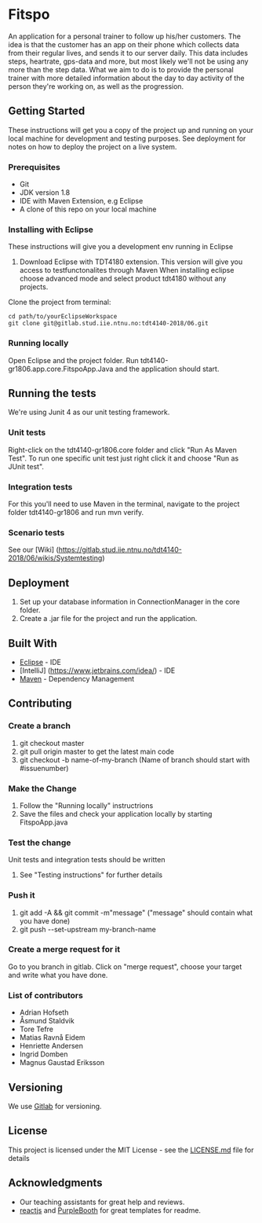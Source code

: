 # Fitspo

An application for a personal trainer to follow up his/her customers. The idea is that the customer has an app on their phone which collects data
from their regular lives, and sends it to our server daily.
This data includes steps, heartrate, gps-data and more, but most likely we'll not be using any more than the step data.
What we aim to do is to provide the personal trainer with more detailed information about the day to day activity of the person they're working on,
as well as the progression.


## Getting Started

These instructions will get you a copy of the project up and running on your local machine for development and testing purposes. See deployment for notes on how to deploy the project on a live system.

### Prerequisites
- Git
- JDK version 1.8
- IDE with Maven Extension, e.g Eclipse
- A clone of this repo on your local machine

### Installing with Eclipse
These instructions will give you a development env running in Eclipse
1. Download Eclipse with TDT4180 extension. This version will give you access to testfunctonalites through Maven
When installing eclipse choose advanced mode and select product tdt4180 without any projects.


Clone the project from terminal:
```
cd path/to/yourEclipseWorkspace
git clone git@gitlab.stud.iie.ntnu.no:tdt4140-2018/06.git
```

### Running locally 
Open Eclipse and the project folder.
Run tdt4140-gr1806.app.core.FitspoApp.Java and the application should start.

## Running the tests
We're using Junit 4 as our unit testing framework. 

### Unit tests
Right-click on the tdt4140-gr1806.core folder and click "Run As Maven Test". To run one specific unit test just right click it and choose "Run as JUnit test". 

### Integration tests 
For this you'll need to use Maven in the terminal, navigate to the project folder tdt4140-gr1806 and run mvn verify. 

### Scenario tests
See our [Wiki] (https://gitlab.stud.iie.ntnu.no/tdt4140-2018/06/wikis/Systemtesting)

## Deployment
1. Set up your database information in ConnectionManager in the core folder.
2. Create a .jar file for the project and run the application.

## Built With
* [Eclipse](https://www.eclipse.org/) - IDE
* [IntelliJ] (https://www.jetbrains.com/idea/) - IDE
* [Maven](https://maven.apache.org/) - Dependency Management

## Contributing
### Create a branch
1. git checkout master
2. git pull origin master to get the latest main code
3. git checkout -b name-of-my-branch (Name of branch should start with #issuenumber)

### Make the Change
1. Follow the "Running locally" instructrions
2. Save the files and check your application locally by starting FitspoApp.java

### Test the change
Unit tests and integration tests should be written
1. See "Testing instructions" for further details

### Push it
1. git add -A && git commit -m"message" ("message" should contain what you have done)
2. git push --set-upstream my-branch-name

### Create a merge request for it
Go to you branch in gitlab. Click on "merge request", choose your target and write what you have done.

### List of contributors
- Adrian Hofseth
- Åsmund Staldvik
- Tore Tefre
- Matias Ravnå Eidem
- Henriette Andersen
- Ingrid Domben
- Magnus Gaustad Eriksson


## Versioning

We use [Gitlab](https://about.gitlab.com/) for versioning.

## License

This project is licensed under the MIT License - see the [LICENSE.md](https://gitlab.stud.iie.ntnu.no/tdt4140-2018/06/blob/master/LICENSE) file for details

## Acknowledgments

* Our teaching assistants for great help and reviews.
* [reactjs](https://github.com/reactjs/reactjs.org) and [PurpleBooth](https://gist.github.com/PurpleBooth/109311bb0361f32d87a2) for great templates for readme.
